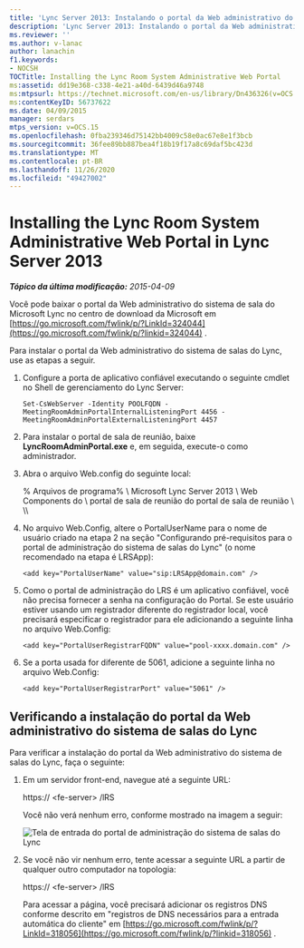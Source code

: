 ```yaml
---
title: 'Lync Server 2013: Instalando o portal da Web administrativo do sistema de salas do Lync'
description: 'Lync Server 2013: Instalando o portal da Web administrativo do sistema de salas do Lync.'
ms.reviewer: ''
ms.author: v-lanac
author: lanachin
f1.keywords:
- NOCSH
TOCTitle: Installing the Lync Room System Administrative Web Portal
ms:assetid: dd19e368-c338-4e21-a40d-6439d46a9748
ms:mtpsurl: https://technet.microsoft.com/en-us/library/Dn436326(v=OCS.15)
ms:contentKeyID: 56737622
ms.date: 04/09/2015
manager: serdars
mtps_version: v=OCS.15
ms.openlocfilehash: 0fba239346d75142bb4009c58e0ac67e8e1f3bcb
ms.sourcegitcommit: 36fee89bb887bea4f18b19f17a8c69daf5bc423d
ms.translationtype: MT
ms.contentlocale: pt-BR
ms.lasthandoff: 11/26/2020
ms.locfileid: "49427002"
---
```

# <a name="installing-the-lync-room-system-administrative-web-portal-in-lync-server-2013"></a>Installing the Lync Room System Administrative Web Portal in Lync Server 2013

<div data-xmlns="http://www.w3.org/1999/xhtml">

<div class="topic" data-xmlns="http://www.w3.org/1999/xhtml" data-msxsl="urn:schemas-microsoft-com:xslt" data-cs="https://msdn.microsoft.com/">

<div data-asp="https://msdn2.microsoft.com/asp">



</div>

<div id="mainSection">

<div id="mainBody">

<span> </span>

_**Tópico da última modificação:** 2015-04-09_

Você pode baixar o portal da Web administrativo do sistema de sala do Microsoft Lync no centro de download da Microsoft em [https://go.microsoft.com/fwlink/p/?LinkId=324044](https://go.microsoft.com/fwlink/p/?linkid=324044) .

Para instalar o portal da Web administrativo do sistema de salas do Lync, use as etapas a seguir.

1.  Configure a porta de aplicativo confiável executando o seguinte cmdlet no Shell de gerenciamento do Lync Server:
    
        Set-CsWebServer -Identity POOLFQDN -MeetingRoomAdminPortalInternalListeningPort 4456 -MeetingRoomAdminPortalExternalListeningPort 4457

2.  Para instalar o portal de sala de reunião, baixe **LyncRoomAdminPortal.exe** e, em seguida, execute-o como administrador.

3.  Abra o arquivo Web.config do seguinte local:
    
    % Arquivos de programa% \\ Microsoft Lync Server 2013 \\ Web Components do \\ portal de sala de reunião do portal de sala de reunião \\ \\\\

4.  No arquivo Web.Config, altere o PortalUserName para o nome de usuário criado na etapa 2 na seção "Configurando pré-requisitos para o portal de administração do sistema de salas do Lync" (o nome recomendado na etapa é LRSApp):
    
        <add key="PortalUserName" value="sip:LRSApp@domain.com" />

5.  Como o portal de administração do LRS é um aplicativo confiável, você não precisa fornecer a senha na configuração do Portal. Se este usuário estiver usando um registrador diferente do registrador local, você precisará especificar o registrador para ele adicionando a seguinte linha no arquivo Web.Config:
    
        <add key="PortalUserRegistrarFQDN" value="pool-xxxx.domain.com" />

6.  Se a porta usada for diferente de 5061, adicione a seguinte linha no arquivo Web.Config:
    
        <add key="PortalUserRegistrarPort" value="5061" />

<div>

## <a name="verifying-installation-of-the-lync-room-system-administrative-web-portal"></a>Verificando a instalação do portal da Web administrativo do sistema de salas do Lync

Para verificar a instalação do portal da Web administrativo do sistema de salas do Lync, faça o seguinte:


1.  Em um servidor front-end, navegue até a seguinte URL:
    
    https:// \<fe-server\> /lRS
    
    Você não verá nenhum erro, conforme mostrado na imagem a seguir:
    
    ![Tela de entrada do portal de administração do sistema de salas do Lync](images/Dn436326.050bcf70-2f3b-46b2-9b96-ebd12679b713(OCS.15).png "Tela de entrada do portal de administração do sistema de salas do Lync")

2.  Se você não vir nenhum erro, tente acessar a seguinte URL a partir de qualquer outro computador na topologia:
    
    https:// \<fe-server\> /lRS
    
    Para acessar a página, você precisará adicionar os registros DNS conforme descrito em "registros de DNS necessários para a entrada automática do cliente" em [https://go.microsoft.com/fwlink/p/?LinkId=318056](https://go.microsoft.com/fwlink/p/?linkid=318056) .

</div>

</div>

<span> </span>

</div>

</div>

</div>

